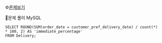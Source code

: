 ⚙[문제보기](https://leetcode.com/problems/immediate-food-delivery-i/)



🔎문제 풀이
MySQL
```MySQL
SELECT ROUND(SUM(order_date = customer_pref_delivery_date) / count(*) * 100, 2) AS 'immediate_percentage'
FROM Delivery;
```